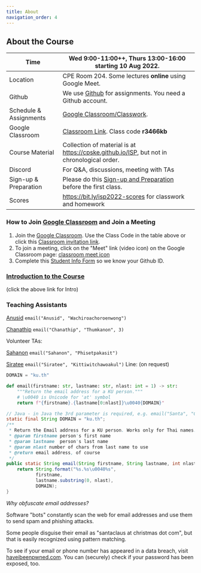 ```yaml
---
title: About
navigation_order: 4
---
```


## About the Course


| **Time**     | Wed 9:00-11:00++, Thurs 13:00-16:00 starting 10 Aug 2022. 
| -------------|--------------------------------------------------------
| Location     | CPE Room 204.  Some lectures **online** using Google Meet.
| Github       | We use [Github](https://github.com) for assignments. You need a Github account. 
| Schedule & Assignments | [Google Classroom/Classwork][classroom-classwork].
| Google Classroom       | [Classroom Link][google-classroom]. Class code **r3466kb** 
| Course Material        | Collection of material is at <https://cpske.github.io/ISP>, but not in chronological order.
| Discord                | For Q&A, discussions, meeting with TAs 
| Sign-up & Preparation  | Please do this [Sign-up and Preparation](assignment/week1/signup-and-software) before the first class.
| Scores       | <https://bit.ly/isp2022-scores> for classwork and homework 


[google-classroom]: https://classroom.google.com/c/NDk2ODk1MDE0NTgy
[google-classroom-invite]: https://classroom.google.com/c/NDk2ODk1MDE0NTgy?cjc=r3466kb
[classroom-classwork]: https://classroom.google.com/c/NDk2ODk1MDE0NTgy/t/all
[google-meet-link]: https://meet.google.com/ung-krcz-ojs


### How to Join [Google Classroom][google-classroom] and Join a Meeting

1. Join the [Google Classroom](https://classroom.google.com).  Use the Class Code in the table above or click this [Classroom invitation link][google-classroom-invite].
2. To join a meeting, click on the "Meet" link (video icon) on the Google Classroom page: [classroom meet icon](images/google-meet-icon.png)
3. Complete this [Student Info Form](https://forms.gle/WE3jN4miDKabFBje8) so we know your Github ID.


### [Introduction to the Course](introduction/index)

(click the above link for Intro)

### Teaching Assistants

[Anusid](https://github.com/ttxking)  `email("Anusid", "Wachiroachoroenwong")`

[Chanathip](https://github.com/kaesrel) `email("Chanathip", "Thumkanon", 3)` 

Volunteer TAs:

[Sahanon](https://github.com/Sahanon-P) `email("Sahanon", "Phisetpakasit")`

[Siratee](https://github.com/sirateek) `email("Siratee", "Kittiwitchawoakul")` Line: (on request)


```python
DOMAIN = "ku.th"

def email(firstname: str, lastname: str, nlast: int = 1) -> str:
    """Return the email address for a KU person."""
    # \u0040 is Unicode for 'at' symbol
    return f"{firstname}.{lastname[0:nlast]}\u0040{DOMAIN}"
```

```java
// Java - in Java the 3rd parameter is required, e.g. email("Santa", "Claus", 1)
static final String DOMAIN = "ku.th";
/**
 * Return the Email address for a KU person. Works only for Thai names.
 * @param firstname person's first name
 * @param lastname  person's last name
 * @param nlast number of chars from last name to use
 * @return email address, of course
 */
public static String email(String firstname, String lastname, int nlast) {
    return String.format("%s.%s\u0040%s",
           firstname,
           lastname.substring(0, nlast),
           DOMAIN);
}
```
*Why obfuscate email addresses?*    

Software "bots" constantly scan the web for email addresses 
and use them to send spam and phishing attacks.

Some people disguise their email as "santaclaus at christmas dot com",
but that is easily recognized using pattern matching.

To see if your email or phone number has appeared in a data breach, visit [haveibeenpwned.com](https://haveibeenpwned.com). You can (securely) check if your password has been exposed, too.
